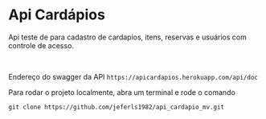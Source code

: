 <h1>Api Cardápios</h1>

<p>Api teste de para cadastro de cardapios, itens, reservas e usuários com controle de acesso.</p>
<br/>
<p>Endereço do swagger da API <code>https://apicardapios.herokuapp.com/api/doc</code></p>


<p>Para rodar o projeto localmente, abra um terminal e rode o comando</p>
<p><code>git clone https://github.com/jeferls1982/api_cardapio_mv.git</code></p>
